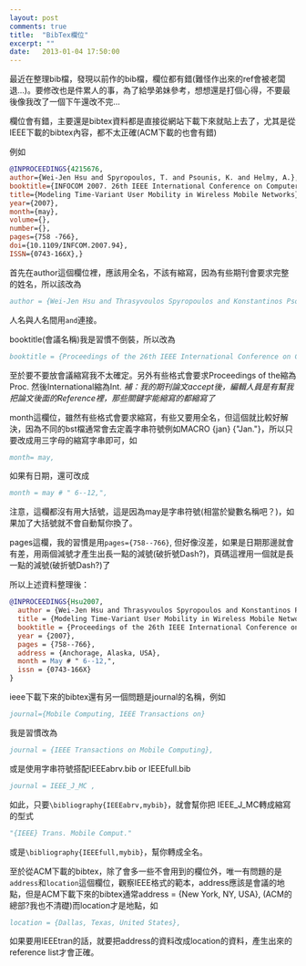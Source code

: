 ```yaml
---
layout: post
comments: true
title:  "BibTex欄位"
excerpt: ""
date:   2013-01-04 17:50:00
---
```


最近在整理bib檔，發現以前作的bib檔，欄位都有錯(難怪作出來的ref會被老闆退...)。要修改也是件累人的事，為了給學弟妹參考，想想還是打個心得，不要最後像我改了一個下午還改不完...

欄位會有錯，主要還是bibtex資料都是直接從網站下載下來就貼上去了，尤其是從IEEE下載的bibtex內容，都不太正確(ACM下載的也會有錯)

例如
```bibtex
@INPROCEEDINGS{4215676,
author={Wei-Jen Hsu and Spyropoulos, T. and Psounis, K. and Helmy, A.},
booktitle={INFOCOM 2007. 26th IEEE International Conference on Computer Communications. IEEE},
title={Modeling Time-Variant User Mobility in Wireless Mobile Networks},
year={2007},
month={may},
volume={},
number={},
pages={758 -766},
doi={10.1109/INFCOM.2007.94},
ISSN={0743-166X},}
```

首先在author這個欄位裡，應該用全名，不該有縮寫，因為有些期刊會要求完整的姓名，所以該改為
```bibtex
author = {Wei-Jen Hsu and Thrasyvoulos Spyropoulos and Konstantinos Psounis and Ahmed Helmy},
```
人名與人名間用`and`連接。

booktitle(會議名稱)我是習慣不倒裝，所以改為
```bibtex
booktitle = {Proceedings of the 26th IEEE International Conference on Computer Communications (INFOCOM'07)},
```
至於要不要放會議縮寫我不太確定。另外有些格式會要求Proceedings of the縮為Proc. 然後International縮為Int.
*補：我的期刊論文accept後，編輯人員是有幫我把論文後面的Reference裡，那些關鍵字能縮寫的都縮寫了*

month這欄位，雖然有些格式會要求縮寫，有些又要用全名，但這個就比較好解決，因為不同的bst檔通常會去定義字串符號例如MACRO {jan} {"Jan."}，所以只要改成用三字母的縮寫字串即可，如
```bibtex
month= may,
```
如果有日期，還可改成
```bibtex
month = may # " 6--12,",
```
注意，這欄都沒有用大括號，這是因為may是字串符號(相當於變數名稱吧？)，如果加了大括號就不會自動幫你換了。

pages這欄，我的習慣是用`pages={758--766}`, 但好像沒差，如果是日期那邊就會有差，用兩個減號才產生出長一點的減號(破折號Dash?)，頁碼這裡用一個就是長一點的減號(破折號Dash?)了


所以上述資料整理後：
```bibtex
@INPROCEEDINGS{Hsu2007,
  author = {Wei-Jen Hsu and Thrasyvoulos Spyropoulos and Konstantinos Psounis and Ahmed Helmy},
  title = {Modeling Time-Variant User Mobility in Wireless Mobile Networks},
  booktitle = {Proceedings of the 26th IEEE International Conference on Computer Communications (INFOCOM'07)},
  year = {2007},
  pages = {758--766},
  address = {Anchorage, Alaska, USA},
  month = May # " 6--12,",
  issn = {0743-166X}
}
```

ieee下載下來的bibtex還有另一個問題是journal的名稱，例如
```bibtex
journal={Mobile Computing, IEEE Transactions on}
```
我是習慣改為
```bibtex
journal = {IEEE Transactions on Mobile Computing},
```
或是使用字串符號搭配IEEEabrv.bib or IEEEfull.bib
```bibtex
journal = IEEE_J_MC ,
```
如此，只要`\bibliography{IEEEabrv,mybib}`，就會幫你把 IEEE_J_MC轉成縮寫的型式
```bibtex
"{IEEE} Trans. Mobile Comput."
```
或是`\bibliography{IEEEfull,mybib}`，幫你轉成全名。

至於從ACM下載的bibtex，除了會多一些不會用到的欄位外，唯一有問題的是 `address`和`location`這個欄位，觀察IEEE格式的範本，address應該是會議的地點，但是ACM下載下來的bibtex通常address = {New York, NY, USA}, (ACM的總部?我也不清礎)而location才是地點，如
```bibtex
location = {Dallas, Texas, United States},
```
如果要用IEEEtran的話，就要把address的資料改成location的資料，產生出來的reference list才會正確。
